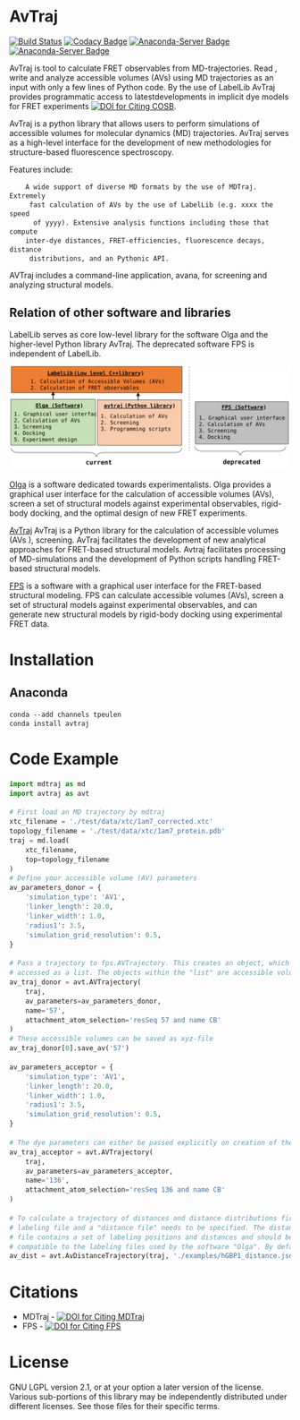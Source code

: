 
AvTraj
======
[![Build Status](https://travis-ci.org/Fluorescence-Tools/avtraj.svg?branch=master)](https://travis-ci.org/Fluorescence-Tools/avtraj)
[![Codacy Badge](https://api.codacy.com/project/badge/Grade/146004a9bd4a4c19b2fd55b8c3d10182)](https://www.codacy.com/manual/tpeulen/avtraj?utm_source=github.com&amp;utm_medium=referral&amp;utm_content=Fluorescence-Tools/avtraj&amp;utm_campaign=Badge_Grade)
[![Anaconda-Server Badge](https://anaconda.org/tpeulen/avtraj/badges/installer/conda.svg)](https://conda.anaconda.org/tpeulen)
[![Anaconda-Server Badge](https://anaconda.org/tpeulen/avtraj/badges/platforms.svg)](https://anaconda.org/tpeulen/avtraj)

AvTraj is tool to calculate FRET observables from MD-trajectories. Read
, write and analyze accessible volumes (AVs) using MD trajectories as an
input with only a few lines of Python code. By the use of LabelLib AvTraj
provides programmatic access to latestdevelopments in implicit dye models
for FRET experiments [![DOI for Citing COSB](https://img.shields.io/badge/DOI-10.1016/j.sbi.2016.11.012-blue.svg)](https://doi.org/10.1016/j.sbi.2016.11.012). 

AvTraj is a python library that allows users to perform simulations of
accessible volumes for molecular dynamics (MD) trajectories. AvTraj serves
as a high-level interface for the development of new methodologies for
 structure-based fluorescence spectroscopy.

Features include:

        A wide support of diverse MD formats by the use of MDTraj. Extremely
         fast calculation of AVs by the use of LabelLib (e.g. xxxx the speed
          of yyyy). Extensive analysis functions including those that compute
        inter-dye distances, FRET-efficiencies, fluorescence decays, distance
         distributions, and an Pythonic API.

AVTraj includes a command-line application, avana, for screening and
 analyzing structural models.


Relation of other software and libraries
----------------------------------------

LabelLib serves as core low-level library for the software Olga and the
 higher-level Python library AvTraj. The
deprecated software FPS is independent of LabelLib.

![LabelLib and other software/libraries][3]

[Olga](https://github.com/Fluorescence-Tools/Olga) is a software dedicated
 towards experimentalists. Olga provides a graphical user interface for the
  calculation of accessible volumes (AVs), screen a set of structural models
   against experimental observables, rigid-body docking, 
and the optimal design of new FRET experiments.

[AvTraj](https://github.com/Fluorescence-Tools/avtraj)
AvTraj is a Python library for the calculation of accessible volumes (AVs
), screening. AvTraj facilitates the development of new analytical approaches
for FRET-based structural models. Avtraj facilitates processing of 
MD-simulations and the development of Python scripts handling FRET-based
 structural models. 

[FPS](http://www.mpc.hhu.de/software/fps.html) is a software with a graphical
user interface for the FRET-based structural modeling. FPS can calculate
accessible volumes (AVs), screen a set of structural models against
experimental observables, and can generate new structural 
models by rigid-body docking using experimental FRET data.


Installation
============

Anaconda
--------

```commandline
conda --add channels tpeulen
conda install avtraj
```


Code Example
============

```python
import mdtraj as md
import avtraj as avt

# First load an MD trajectory by mdtraj
xtc_filename = './test/data/xtc/1am7_corrected.xtc'
topology_filename = './test/data/xtc/1am7_protein.pdb'
traj = md.load(
    xtc_filename,
    top=topology_filename
)
# Define your accessible volume (AV) parameters
av_parameters_donor = {
    'simulation_type': 'AV1',
    'linker_length': 20.0,
    'linker_width': 1.0,
    'radius1': 3.5,
    'simulation_grid_resolution': 0.5,
}

# Pass a trajectory to fps.AVTrajectory. This creates an object, which can be 
# accessed as a list. The objects within the "list" are accessible volumes  
av_traj_donor = avt.AVTrajectory(
    traj,
    av_parameters=av_parameters_donor,
    name='57',
    attachment_atom_selection='resSeq 57 and name CB'
)
# These accessible volumes can be saved as xyz-file
av_traj_donor[0].save_av('57')

av_parameters_acceptor = {
    'simulation_type': 'AV1',
    'linker_length': 20.0,
    'linker_width': 1.0,
    'radius1': 3.5,
    'simulation_grid_resolution': 0.5,
}

# The dye parameters can either be passed explicitly on creation of the object
av_traj_acceptor = avt.AVTrajectory(
    traj, 
    av_parameters=av_parameters_acceptor,
    name='136',
    attachment_atom_selection='resSeq 136 and name CB'
)

# To calculate a trajectory of distances and distance distributions first a 
# labeling file and a "distance file" needs to be specified. The distance
# file contains a set of labeling positions and distances and should be
# compatible to the labeling files used by the software "Olga". By default the 
av_dist = avt.AvDistanceTrajectory(traj, './examples/hGBP1_distance.json')

```


Citations 
=========

* MDTraj - [![DOI for Citing MDTraj](https://img.shields.io/badge/DOI-10.1016%2Fj.bpj.2015.08.015-blue.svg)](http://doi.org/10.1016/j.bpj.2015.08.015)
* FPS - [![DOI for Citing FPS](https://img.shields.io/badge/DOI-10.1038/nmeth.2222-blue.svg)](http://doi.org/10.1038/nmeth.2222)


License
=======

GNU LGPL version 2.1, or at your option a later version of the license.
Various sub-portions of this library may be independently distributed under
different licenses. See those files for their specific terms.

[3]: doc/img/software_overview.svg "LabelLib and other software/libraries"
